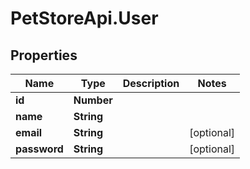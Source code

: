 # PetStoreApi.User

## Properties

Name | Type | Description | Notes
------------ | ------------- | ------------- | -------------
**id** | **Number** |  | 
**name** | **String** |  | 
**email** | **String** |  | [optional] 
**password** | **String** |  | [optional] 


